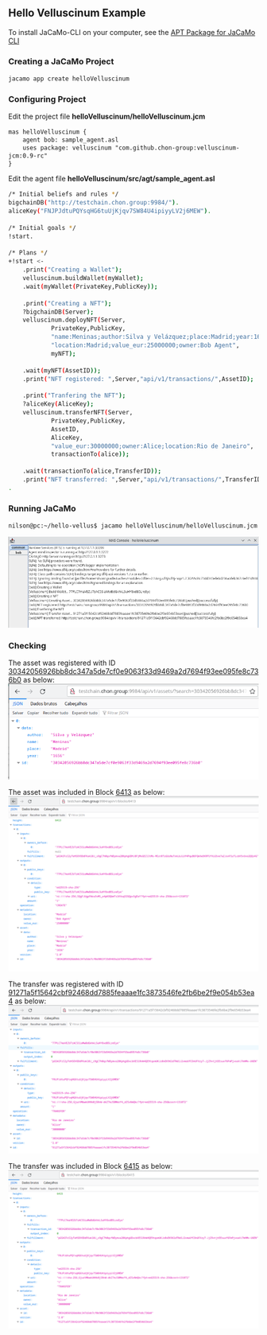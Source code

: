 ## Hello Velluscinum Example
To install JaCaMo-CLI on your computer, see the [APT Package for JaCaMo CLI](https://github.com/chon-group/dpkg-jacamo)

### Creating a JaCaMo Project
```sh
jacamo app create helloVelluscinum
```

### Configuring Project
Edit  the project file __helloVelluscinum/helloVelluscinum.jcm__
```
mas helloVelluscinum {
    agent bob: sample_agent.asl
    uses package: velluscinum "com.github.chon-group:velluscinum-jcm:0.9-rc"    
}
```

Edit the agent file __helloVelluscinum/src/agt/sample_agent.asl__
```sh
/* Initial beliefs and rules */
bigchainDB("http://testchain.chon.group:9984/").
aliceKey("FNJPJdtuPQYsqHG6tuUjKjqv7SW84U4ipiyyLV2j6MEW").

/* Initial goals */
!start.

/* Plans */
+!start <-
	.print("Creating a Wallet");
	velluscinum.buildWallet(myWallet);
	.wait(myWallet(PrivateKey,PublicKey));
	
	.print("Creating a NFT");
	?bigchainDB(Server);
	velluscinum.deployNFT(Server,
			PrivateKey,PublicKey,
			"name:Meninas;author:Silva y Velázquez;place:Madrid;year:1656",
			"location:Madrid;value_eur:25000000;owner:Bob Agent",
			myNFT);

	.wait(myNFT(AssetID));
	.print("NFT registered: ",Server,"api/v1/transactions/",AssetID);

	.print("Tranfering the NFT");
	?aliceKey(AliceKey);
	velluscinum.transferNFT(Server,
			PrivateKey,PublicKey,
			AssetID,
			AliceKey,
			"value_eur:30000000;owner:Alice;location:Rio de Janeiro",
			transactionTo(alice));
				
	.wait(transactionTo(alice,TransferID));
	.print("NFT transferred: ",Server,"api/v1/transactions/",TransferID);
.
```

### Running JaCaMo
```sh
nilson@pc:~/hello-vellus$ jacamo helloVelluscinum/helloVelluscinum.jcm
```
![](.img/outputHelloVelluscinum.png)

### Checking
The asset was registered with ID [30342056926bb8dc347a5de7cf0e9063f33d9469a2d7694f93ee095fe8c736b0](
http://testchain.chon.group:9984/api/v1/assets/?search=30342056926bb8dc347a5de7cf0e9063f33d9469a2d7694f93ee095fe8c736b0) as below:
![](.img/asset.png)

The asset was included in Block [6413](http://testchain.chon.group:9984/api/v1/blocks/6413) as below:
![](.img/block_6413.png)

The transfer was registered with ID [91271a5f15642cbf92468dd7885feaaae1fc3873546fe2fb6be2f9e054b53ea4](http://testchain.chon.group:9984/api/v1/transactions/91271a5f15642cbf92468dd7885feaaae1fc3873546fe2fb6be2f9e054b53ea4) as below:
![](.img/transaction.png)

The transfer was included in Block [6415](http://testchain.chon.group:9984/api/v1/blocks/6415) as below:
![](.img/block_6415.png)